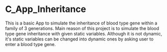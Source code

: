 # C_App_Inheritance

This is a basic App to simulate the inheritance of blood type gene within a family of 3 generations.
Main reason of this project is to simulate the blood type gene inheritance with given static variables. Although it is not dynamic, it's static variables can
be changed into dynamic ones by asking user to enter a blood type gene.
